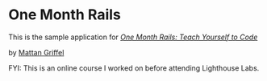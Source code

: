 # One Month Rails

This is the sample application for
[*One Month Rails: Teach Yourself to Code*](http://onemonthrails.com)

by [Mattan Griffel](http://mattangriffel.com)

FYI: This is an online course I worked on before attending Lighthouse Labs. 
